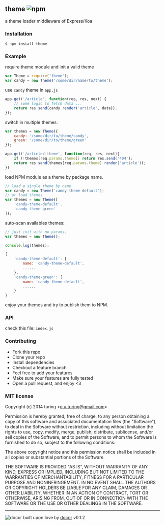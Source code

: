
## theme ![npm](https://badge.fury.io/js/theme.png)

a theme loader middleware of Express/Koa

### Installation

```
$ npm install theme
```

### Example

require theme module and init a valid theme
````javascript
var Theme = require('theme');
var candy = new Theme('/some/dir/name/to/theme');
````
use `candy` theme in `app.js`

````javascript
app.get('/article', function(req, res, next) {
    // some logic to fetch data ...
    return res.send(candy.render('article', data));
});
````
switch in multiple themes:
````javascript
var themes = new Theme({
    candy: '/some/dir/to/theme/candy',
    green: '/some/dir/to/theme/green'
});

app.get('/article/:theme', function(req, res, next){
    if (!themes[req.params.theme]) return res.send('404');
    return res.send(themes[req.params.theme].render('article'));
})
````
load NPM module as a theme by package name.
````javascript
// load a single theme by name
var candy = new Theme('candy-theme-default');
// or load themes
var themes = new Theme([
    'candy-theme-default',
    'candy-theme-green'
]);
````
auto-scan availables themes:

````javascript
// just init with no params.
var themes = new Theme();

console.log(themes);

{
    'candy-theme-default': {
        name: 'candy-theme-default',
        ......
    },
    'candy-theme-green': {
        name: 'candy-theme-default',
        ......
    }
}
````
enjoy your themes and try to publish them to NPM.

### API
check this file: `index.js`

### Contributing
- Fork this repo
- Clone your repo
- Install dependencies
- Checkout a feature branch
- Feel free to add your features
- Make sure your features are fully tested
- Open a pull request, and enjoy <3

### MIT license
Copyright (c) 2014 turing &lt;o.u.turing@gmail.com&gt;

Permission is hereby granted, free of charge, to any person obtaining a copy
of this software and associated documentation files (the &quot;Software&quot;), to deal
in the Software without restriction, including without limitation the rights
to use, copy, modify, merge, publish, distribute, sublicense, and/or sell
copies of the Software, and to permit persons to whom the Software is
furnished to do so, subject to the following conditions:

The above copyright notice and this permission notice shall be included in
all copies or substantial portions of the Software.

THE SOFTWARE IS PROVIDED &quot;AS IS&quot;, WITHOUT WARRANTY OF ANY KIND, EXPRESS OR
IMPLIED, INCLUDING BUT NOT LIMITED TO THE WARRANTIES OF MERCHANTABILITY,
FITNESS FOR A PARTICULAR PURPOSE AND NONINFRINGEMENT. IN NO EVENT SHALL THE
AUTHORS OR COPYRIGHT HOLDERS BE LIABLE FOR ANY CLAIM, DAMAGES OR OTHER
LIABILITY, WHETHER IN AN ACTION OF CONTRACT, TORT OR OTHERWISE, ARISING FROM,
OUT OF OR IN CONNECTION WITH THE SOFTWARE OR THE USE OR OTHER DEALINGS IN
THE SOFTWARE.

---
![docor](https://cdn1.iconfinder.com/data/icons/windows8_icons_iconpharm/26/doctor.png)
built upon love by [docor](https://github.com/turingou/docor.git) v0.1.2